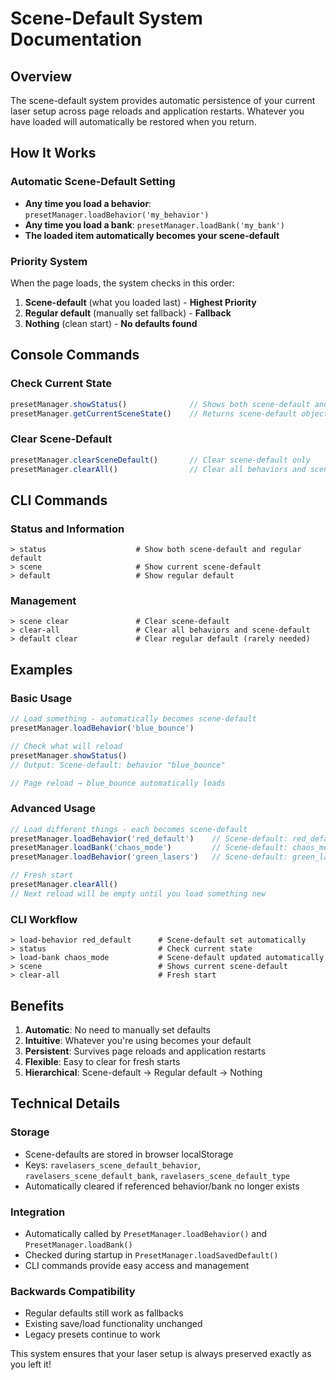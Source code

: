 # Scene-Default System Documentation

## Overview
The scene-default system provides automatic persistence of your current laser setup across page reloads and application restarts. Whatever you have loaded will automatically be restored when you return.

## How It Works

### Automatic Scene-Default Setting
- **Any time you load a behavior**: `presetManager.loadBehavior('my_behavior')`
- **Any time you load a bank**: `presetManager.loadBank('my_bank')`
- **The loaded item automatically becomes your scene-default**

### Priority System
When the page loads, the system checks in this order:
1. **Scene-default** (what you loaded last) - **Highest Priority**
2. **Regular default** (manually set fallback) - **Fallback**
3. **Nothing** (clean start) - **No defaults found**

## Console Commands

### Check Current State
```javascript
presetManager.showStatus()              // Shows both scene-default and regular default
presetManager.getCurrentSceneState()    // Returns scene-default object
```

### Clear Scene-Default
```javascript
presetManager.clearSceneDefault()       // Clear scene-default only
presetManager.clearAll()                // Clear all behaviors and scene-default
```

## CLI Commands

### Status and Information
```
> status                    # Show both scene-default and regular default
> scene                     # Show current scene-default
> default                   # Show regular default
```

### Management
```
> scene clear               # Clear scene-default
> clear-all                 # Clear all behaviors and scene-default
> default clear             # Clear regular default (rarely needed)
```

## Examples

### Basic Usage
```javascript
// Load something - automatically becomes scene-default
presetManager.loadBehavior('blue_bounce')

// Check what will reload
presetManager.showStatus()
// Output: Scene-default: behavior "blue_bounce"

// Page reload → blue_bounce automatically loads
```

### Advanced Usage
```javascript
// Load different things - each becomes scene-default
presetManager.loadBehavior('red_default')    // Scene-default: red_default
presetManager.loadBank('chaos_mode')         // Scene-default: chaos_mode  
presetManager.loadBehavior('green_lasers')   // Scene-default: green_lasers

// Fresh start
presetManager.clearAll()
// Next reload will be empty until you load something new
```

### CLI Workflow
```
> load-behavior red_default      # Scene-default set automatically
> status                         # Check current state
> load-bank chaos_mode           # Scene-default updated automatically
> scene                          # Shows current scene-default
> clear-all                      # Fresh start
```

## Benefits

1. **Automatic**: No need to manually set defaults
2. **Intuitive**: Whatever you're using becomes your default
3. **Persistent**: Survives page reloads and application restarts
4. **Flexible**: Easy to clear for fresh starts
5. **Hierarchical**: Scene-default → Regular default → Nothing

## Technical Details

### Storage
- Scene-defaults are stored in browser localStorage
- Keys: `ravelasers_scene_default_behavior`, `ravelasers_scene_default_bank`, `ravelasers_scene_default_type`
- Automatically cleared if referenced behavior/bank no longer exists

### Integration
- Automatically called by `PresetManager.loadBehavior()` and `PresetManager.loadBank()`
- Checked during startup in `PresetManager.loadSavedDefault()`
- CLI commands provide easy access and management

### Backwards Compatibility
- Regular defaults still work as fallbacks
- Existing save/load functionality unchanged
- Legacy presets continue to work

This system ensures that your laser setup is always preserved exactly as you left it!
